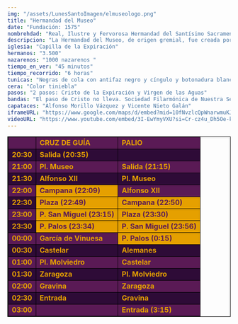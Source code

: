 ```yaml
---
img: "/assets/LunesSantoImagen/elmuseologo.png"
title: "Hermandad del Museo"
date: "Fundación: 1575"
nombrehdad: "Real, Ilustre y Fervorosa Hermandad del Santísimo Sacramento y Archicofradía de Nazarenos de la Sagrada Expiración de Nuestro Señor Jesucristo y María Santísima de las Aguas."
descripcion: "La Hermandad del Museo, de origen gremial, fue creada por los plateros de la ciudad de San Andrés en 1575. Tan sólo dos años después pasa al Convento de la Merced, actual Museo de Bellas Artes. La Virgen de las Aguas formaba misterio con el cristo hasta la Semana Santa de 1922, cuando aconteció la primera salida bajo palio de esta Dolorosa.El Museo fue la primera cofradía en salir un Lunes Santo, lo que ocurrió en 1923. Anteriormente cumplía la estación de penitencia los Viernes Santos."
iglesia: "Capilla de la Expiración"
hermanos: "3.500"
nazarenos: "1000 nazarenos "
tiempo_en_ver: "45 minutos"
tiempo_recorrido: "6 horas"
tunicas: "Negras de cola con antifaz negro y cíngulo y botonadura blancos, en el Cristo. Negras con capa blanca, en la Virgen, y antifaz también negro"
cera: "Color tiniebla"
pasos: "2 pasos: Cristo de la Expiración y Virgen de las Aguas"
bandas: "El paso de Cristo no lleva. Sociedad Filarmónica de Nuestra Señora de la Oliva de Salteras, tras el palio"
capataces: "Alfonso Morillo Vázquez y Vicente Nieto Galán"
iframeURL: "https://www.google.com/maps/d/embed?mid=10fNvzlcQpWnarwmuKJHlGBXCg4MbKYsa&ehbc=2E312F"
videoURL: "https://www.youtube.com/embed/3I-EwYmyVXU?si=Cr-cz4u_Dh5Oe-k2"
---
```


<table class="recorrido" style="width: 100%; border-collapse: collapse; text-align: left; border: 1px solid black;">
  <tbody>
    <tr style="background-color: #5a1a55; color: #e5a000; font-weight: bold;">
      <td style="border: 1px solid black; text-align: center;"></td>
      <td style="border: 1px solid black;">CRUZ DE GUÍA</td>
      <td style="border: 1px solid black;">PALIO</td>
    </tr>
    <tr style="background-color: #2e0b37; color: #e5a000; font-weight: bold;">
      <td style="border: 1px solid black; text-align: center;">20:30</td>
      <td style="border: 1px solid black;">Salida (20:35)</td>
      <td style="border: 1px solid black;"></td>
    </tr>
    <tr style="background-color: #5a1a55; color: #e5a000; font-weight: bold;">
      <td style="border: 1px solid black; text-align: center;">21:00</td>
      <td style="border: 1px solid black;">Pl. Museo</td>
      <td style="border: 1px solid black;">Salida (21:15)</td>
    </tr>
    <tr style="background-color: #2e0b37; color: #e5a000; font-weight: bold;">
      <td style="border: 1px solid black; text-align: center;">21:30</td>
      <td style="border: 1px solid black;">Alfonso XII</td>
      <td style="border: 1px solid black;">Pl. Museo</td>
    </tr>
    <tr style="background-color: #5a1a55; color: #e5a000; font-weight: bold;">
      <td style="border: 1px solid black; text-align: center;">22:00</td>
      <td style="background-color: #e5a000; color: #5a1a55; font-weight: bold; border: 1px solid black;">Campana (22:09)</td>
      <td style="border: 1px solid black;">Alfonso XII</td>
    </tr>
    <tr style="background-color: #2e0b37; color: #e5a000; font-weight: bold;">
      <td style="border: 1px solid black; text-align: center;">22:30</td>
      <td style="background-color: #e5a000; color: #5a1a55; font-weight: bold; border: 1px solid black;">Plaza (22:49)</td>
      <td style="background-color: #e5a000; color: #5a1a55; font-weight: bold; border: 1px solid black;">Campana (22:50)</td>
    </tr>
    <tr style="background-color: #5a1a55; color: #e5a000; font-weight: bold;">
      <td style="border: 1px solid black; text-align: center;">23:00</td>
      <td style="background-color: #e5a000; color: #5a1a55; font-weight: bold; border: 1px solid black;">P. San Miguel (23:15)</td>
      <td style="background-color: #e5a000; color: #5a1a55; font-weight: bold; border: 1px solid black;">Plaza (23:30)</td>
    </tr>
    <tr style="background-color: #2e0b37; color: #e5a000; font-weight: bold;">
      <td style="border: 1px solid black; text-align: center;">23:30</td>
      <td style="background-color: #e5a000; color: #5a1a55; font-weight: bold; border: 1px solid black;">P. Palos (23:34)</td>
      <td style="background-color: #e5a000; color: #5a1a55; font-weight: bold; border: 1px solid black;">P. San Miguel (23:56)</td>
    </tr>
    <tr style="background-color: #5a1a55; color: #e5a000; font-weight: bold;">
      <td style="border: 1px solid black; text-align: center;">00:00</td>
      <td style="border: 1px solid black;">García de Vinuesa</td>
      <td style="background-color: #e5a000; color: #5a1a55; font-weight: bold; border: 1px solid black;">P. Palos (0:15)</td>
    </tr>
    <tr style="background-color: #2e0b37; color: #e5a000; font-weight: bold;">
      <td style="border: 1px solid black; text-align: center;">00:30</td>
      <td style="border: 1px solid black;">Castelar</td>
      <td style="border: 1px solid black;">Alemanes</td>
    </tr>
    <tr style="background-color: #5a1a55; color: #e5a000; font-weight: bold;">
      <td style="border: 1px solid black; text-align: center;">01:00</td>
      <td style="border: 1px solid black;">Pl. Molviedro</td>
      <td style="border: 1px solid black;">Castelar</td>
    </tr>
    <tr style="background-color: #2e0b37; color: #e5a000; font-weight: bold;">
      <td style="border: 1px solid black; text-align: center;">01:30</td>
      <td style="border: 1px solid black;">Zaragoza</td>
      <td style="border: 1px solid black;">Pl. Molviedro</td>
    </tr>
    <tr style="background-color: #5a1a55; color: #e5a000; font-weight: bold;">
      <td style="border: 1px solid black; text-align: center;">02:00</td>
      <td style="border: 1px solid black;">Gravina</td>
      <td style="border: 1px solid black;">Zaragoza</td>
    </tr>
    <tr style="background-color: #2e0b37; color: #e5a000; font-weight: bold;">
      <td style="border: 1px solid black; text-align: center;">02:30</td>
      <td style="border: 1px solid black;">Entrada</td>
      <td style="border: 1px solid black;">Gravina</td>
    </tr>
    <tr style="background-color: #5a1a55; color: #e5a000; font-weight: bold;">
      <td style="border: 1px solid black; text-align: center;">03:00</td>
      <td style="border: 1px solid black;"></td>
      <td style="border: 1px solid black;">Entrada (3:15)</td>
    </tr>
  </tbody>
</table>